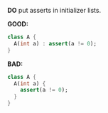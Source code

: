 **DO** put asserts in initializer lists.

**GOOD:**
```dart
class A {
  A(int a) : assert(a != 0);
}
```

**BAD:**
```dart
class A {
  A(int a) {
    assert(a != 0);
  }
}
```
